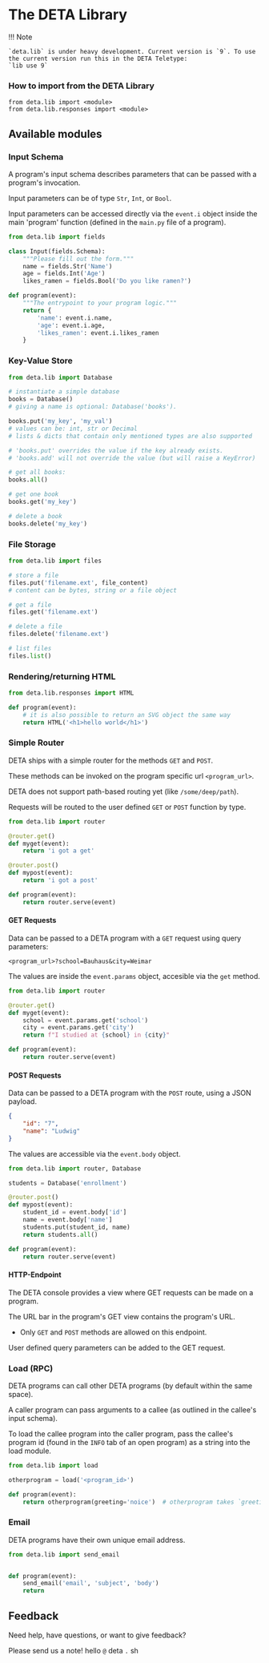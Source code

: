 # The DETA Library

!!! Note

    `deta.lib` is under heavy development. Current version is `9`. To use the current version run this in the DETA Teletype:
    `lib use 9`

### How to import from the DETA Library

    from deta.lib import <module>
    from deta.lib.responses import <module>

## Available modules

### Input Schema

A program's input schema describes parameters that can be passed with a program's invocation.

Input parameters can be of type `Str`, `Int`, or `Bool`.

Input parameters can be accessed directly via the `event.i` object inside the main 'program' function (defined in the `main.py` file of a program).

```python
from deta.lib import fields

class Input(fields.Schema):
    """Please fill out the form."""
    name = fields.Str('Name')
    age = fields.Int('Age')
    likes_ramen = fields.Bool('Do you like ramen?')

def program(event):
    """The entrypoint to your program logic."""
    return {
        'name': event.i.name,
        'age': event.i.age,
        'likes_ramen': event.i.likes_ramen
    }
```
### Key-Value Store

```python
from deta.lib import Database

# instantiate a simple database
books = Database() 
# giving a name is optional: Database('books'). 

books.put('my_key', 'my_val')  
# values can be: int, str or Decimal
# lists & dicts that contain only mentioned types are also supported

# 'books.put' overrides the value if the key already exists. 
# 'books.add' will not override the value (but will raise a KeyError)

# get all books:
books.all()

# get one book
books.get('my_key')

# delete a book
books.delete('my_key')
```
     

### File Storage
```python
from deta.lib import files

# store a file
files.put('filename.ext', file_content)
# content can be bytes, string or a file object

# get a file
files.get('filename.ext')

# delete a file
files.delete('filename.ext')

# list files
files.list()
```
### Rendering/returning HTML
```python
from deta.lib.responses import HTML

def program(event):
    # it is also possible to return an SVG object the same way 
    return HTML('<h1>hello world</h1>')
```
### Simple Router

DETA ships with a simple router for the methods `GET` and `POST`.

These methods can be invoked on the program specific url `<program_url>`.

DETA does not support path-based routing yet (like `/some/deep/path`). 

Requests will be routed to the user defined `GET` or `POST` function by type.
```python
from deta.lib import router

@router.get()
def myget(event):
    return 'i got a get'

@router.post()
def mypost(event):
    return 'i got a post'

def program(event):
    return router.serve(event)
```

#### GET Requests
Data can be passed to a DETA program with a `GET` request using query parameters:
```
<program_url>?school=Bauhaus&city=Weimar
```

The values are inside the `event.params` object, accesible via the `get` method.
```python
from deta.lib import router

@router.get()
def myget(event):
    school = event.params.get('school')
    city = event.params.get('city')
    return f"I studied at {school} in {city}"

def program(event):
    return router.serve(event)
```
#### POST Requests

Data can be passed to a DETA program with the `POST` route, using a JSON payload.

```JSON
{
    "id": "7",
    "name": "Ludwig"
}
```

The values are accessible via the `event.body` object.

```python
from deta.lib import router, Database

students = Database('enrollment')

@router.post()
def mypost(event):
    student_id = event.body['id']
    name = event.body['name']
    students.put(student_id, name)
    return students.all()

def program(event):
    return router.serve(event)
```

#### HTTP-Endpoint

The DETA console provides a view where GET requests can be made on a program.

The URL bar in the program's GET view contains the program's URL.

- Only `GET` and `POST` methods are allowed on this endpoint.

User defined query parameters can be added to the GET request.

### Load (RPC)

DETA programs can call other DETA programs (by default within the same space).

A caller program can pass arguments to a callee (as outlined in the callee's input schema).

To load the callee program into the caller program, pass the callee's program id (found in the `INFO` tab of an open program) as a string into the load module.

```python
from deta.lib import load

otherprogram = load('<program_id>')

def program(event):    
    return otherprogram(greeting='noice')  # otherprogram takes `greeting` arg
```

### Email

DETA programs have their own unique email address.

```python
from deta.lib import send_email


def program(event):
    send_email('email', 'subject', 'body')
    return
```


## Feedback

Need help, have questions, or want to give feedback?

Please send us a note! hello `@` deta `.` sh
